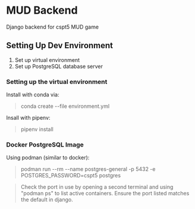 # MUD Backend

Django backend for cspt5 MUD game

## Setting Up Dev Environment

1. Set up virtual environment
2. Set up PostgreSQL database server

### Setting up the virtual environment

Install with conda via:

> conda create --file environment.yml

Insall with pipenv:

> pipenv install

### Docker PostgreSQL Image

Using podman (similar to docker):

> podman run --rm --name postgres-general -p 5432 -e POSTGRES_PASSWORD=cspt5 postgres

> Check the port in use by opening a second terminal and using "podman ps" to list active containers.  Ensure the port listed matches the default in django.